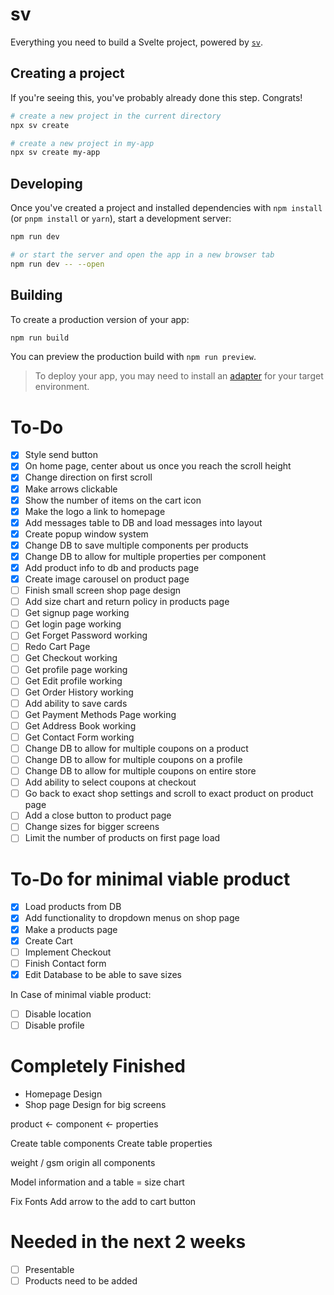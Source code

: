 # sv

Everything you need to build a Svelte project, powered by [`sv`](https://github.com/sveltejs/cli).

## Creating a project

If you're seeing this, you've probably already done this step. Congrats!

```bash
# create a new project in the current directory
npx sv create

# create a new project in my-app
npx sv create my-app
```

## Developing

Once you've created a project and installed dependencies with `npm install` (or `pnpm install` or `yarn`), start a development server:

```bash
npm run dev

# or start the server and open the app in a new browser tab
npm run dev -- --open
```

## Building

To create a production version of your app:

```bash
npm run build
```

You can preview the production build with `npm run preview`.

> To deploy your app, you may need to install an [adapter](https://svelte.dev/docs/kit/adapters) for your target environment.

# To-Do
- [x] Style send button
- [x] On home page, center about us once you reach the scroll height
- [x] Change direction on first scroll
- [x] Make arrows clickable
- [x] Show the number of items on the cart icon
- [x] Make the logo a link to homepage
- [x] Add messages table to DB and load messages into layout
- [x] Create popup window system
- [x] Change DB to save multiple components per products
- [x] Change DB to allow for multiple properties per component
- [x] Add product info to db and products page
- [x] Create image carousel on product page
- [ ] Finish small screen shop page design
- [ ] Add size chart and return policy in products page
- [ ] Get signup page working
- [ ] Get login page working
- [ ] Get Forget Password working
- [ ] Redo Cart Page
- [ ] Get Checkout working
- [ ] Get profile page working
- [ ] Get Edit profile working
- [ ] Get Order History working
- [ ] Add ability to save cards
- [ ] Get Payment Methods Page working
- [ ] Get Address Book working
- [ ] Get Contact Form working
- [ ] Change DB to allow for multiple coupons on a product
- [ ] Change DB to allow for multiple coupons on a profile
- [ ] Change DB to allow for multiple coupons on entire store
- [ ] Add ability to select coupons at checkout
- [ ] Go back to exact shop settings and scroll to exact product on product page
- [ ] Add a close button to product page
- [ ] Change sizes for bigger screens
- [ ] Limit the number of products on first page load

# To-Do for minimal viable product
- [x] Load products from DB
- [x] Add functionality to dropdown menus on shop page
- [x] Make a products page
- [x] Create Cart
- [ ] Implement Checkout
- [ ] Finish Contact form
- [x] Edit Database to be able to save sizes

In Case of minimal viable product:
- [ ] Disable location
- [ ] Disable profile

# Completely Finished
- Homepage Design
- Shop page Design for big screens

product <- component <- properties

Create table components
Create table properties

weight / gsm
origin
all components

Model information and a table = size chart

Fix Fonts
Add arrow to the add to cart button

# Needed in the next 2 weeks
- [ ] Presentable
- [ ] Products need to be added